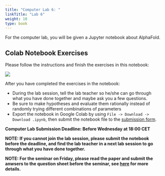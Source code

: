 ```yaml
---
title: "Computer Lab 6: "
linkTitle: "Lab 6"
weight: 10
type: book
---
```

For the computer lab, you will be given a Jupyter notebook about AlphaFold.

## Colab Notebook Exercises

Please follow the instructions and finish the exercises in this notebook: 

[<img style="display: inline" src="https://colab.research.google.com/assets/colab-badge.svg">](https://colab.research.google.com/github/aicell-lab/ddls-course/blob/main/static/uploads/ddls_2023_AlphaFold2.ipynb)

After you have completed the exercises in the notebook: 
 - During the lab session, tell the lab teacher so he/she can go through what you have done together and maybe ask you a few questions.
 - Be sure to make hypotheses and evaluate them rationally instead of randomly trying different combinations of parameters
 - Export the notebook in Google Colab by using `File -> Download -> Download .ipynb`, then submit the notebook file to the [submission form](https://forms.gle/9DYuL39Vie8JsUj57).


**Computer Lab Submission Deadline: Before Wednesday at 18:00 CET**


**NOTE: If you cannot join the lab session, please submit the notebook before the deadline, and find the lab teacher in a next lab session to go through what you have done together.**

**NOTE: For the seminar on Friday, please read the paper and submit the anwsers to the question sheet before the seminar, see [here](../seminar) for more details.**
